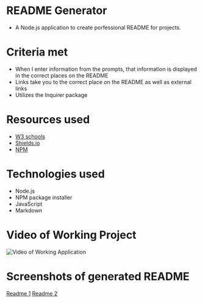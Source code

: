 # README Generator

- A Node.js application to create porfessional README for projects.

# Criteria met

- When I enter information from the prompts, that information is displayed in the correct places on the README
- Links take you to the correct place on the README as well as external links
- Utilizes the Inquirer package

# Resources used

- [W3 schools](https://www.w3schools.com/)
- [Shields.io](https://shields.io/)
- [NPM](https://www.npmjs.com/)

# Technologies used
- Node.js
- NPM package installer
- JavaScript
- Markdown

# Video of Working Project

![Video of Working Application](https://drive.google.com/file/d/1OGxESUd-jRq7GvM56E0NGOGz3V9hV9y9/view)

# Screenshots of generated README

[Readme 1](https://i.imgur.com/fTGNVp2.png)
[Readme 2](https://i.imgur.com/Eh40YEV.png)
